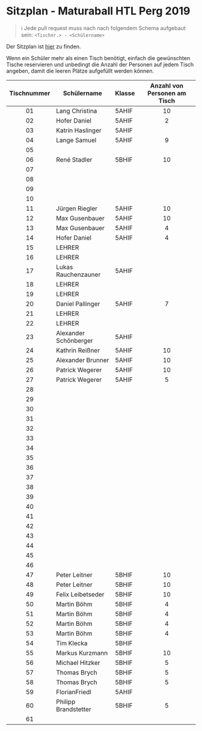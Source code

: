 # Sitzplan - Maturaball HTL Perg 2019

>:information_source: Jede pull request muss nach nach folgendem Schema aufgebaut sein: `<Tischnr.> - <Schülername>`

Der Sitzplan ist [hier](./seating-plan.pdf) zu finden.

Wenn ein Schüler mehr als einen Tisch benötigt, einfach die gewünschten Tische reservieren und unbedingt die Anzahl der Personen auf jedem Tisch angeben, damit die leeren Plätze aufgefüllt werden können.

|  Tischnummer |  Schülername          | Klasse | Anzahl von Personen am Tisch |
|:------------:| --------------------- | ------ |:----------------------------:|
|      01      | Lang Christina        | 5AHIF  | 10                           |
|      02      | Hofer Daniel          | 5AHIF  | 2                            |
|      03      | Katrin Haslinger      | 5AHIF  |                              |
|      04      | Lange Samuel          | 5AHIF  | 9                            |
|      05      |                       |        |                              |
|      06      | René Stadler          | 5BHIF  | 10                           |
|      07      |                       |        |                              |
|      08      |                       |        |                              |
|      09      |                       |        |                              |
|      10      |                       |        |                              |
|      11      | Jürgen Riegler        | 5AHIF  | 10                           |
|      12      | Max Gusenbauer        | 5AHIF  | 10                           |
|      13      | Max Gusenbauer        | 5AHIF  | 4                            |
|      14      | Hofer Daniel          | 5AHIF  | 4                            |
|      15      | LEHRER                |        |                              |
|      16      | LEHRER                |        |                              |
|      17      | Lukas Rauchenzauner   | 5AHIF  |                              |
|      18      | LEHRER                |        |                              |
|      19      | LEHRER                |        |                              |
|      20      | Daniel Pallinger      | 5AHIF  | 7                            |
|      21      | LEHRER                |        |                              |
|      22      | LEHRER                |        |                              |
|      23      | Alexander Schönberger | 5AHIF  |                              |
|      24      | Kathrin Reißner       | 5AHIF  | 10                           |
|      25      | Alexander Brunner     | 5AHIF  | 10                           |
|      26      | Patrick Wegerer       | 5AHIF  | 10                           |
|      27      | Patrick Wegerer       | 5AHIF  | 5                            |
|      28      |                       |        |                              |
|      29      |                       |        |                              |
|      30      |                       |        |                              |
|      31      |                       |        |                              |
|      32      |                       |        |                              |
|      33      |                       |        |                              |
|      34      |                       |        |                              |
|      35      |                       |        |                              |
|      36      |                       |        |                              |
|      37      |                       |        |                              |
|      38      |                       |        |                              |
|      39      |                       |        |                              |
|      40      |                       |        |                              |
|      41      |                       |        |                              |
|      42      |                       |        |                              |
|      43      |                       |        |                              |
|      44      |                       |        |                              |
|      45      |                       |        |                              |
|      46      |                       |        |                              |
|      47      | Peter Leitner         | 5BHIF  | 10                           |
|      48      | Peter Leitner         | 5BHIF  | 10                           |
|      49      | Felix Leibetseder     | 5BHIF  | 10                           |
|      50      | Martin Böhm           | 5BHIF  | 4                            |
|      51      | Martin Böhm           | 5BHIF  | 4                            |
|      52      | Martin Böhm           | 5BHIF  | 4                            |
|      53      | Martin Böhm           | 5BHIF  | 4                            |
|      54      | Tim Klecka            | 5BHIF  |                              |
|      55      | Markus Kurzmann       | 5BHIF  | 10                           |
|      56      | Michael Hitzker       | 5BHIF  | 5                            |
|      57      | Thomas Brych          | 5BHIF  | 5                            |
|      58      | Thomas Brych          | 5BHIF  | 5                            |
|      59      | FlorianFriedl         | 5AHIF  |                              |
|      60      | Philipp Brandstetter  | 5BHIF  | 5                            |
|      61      |                       |        |                              |
         
